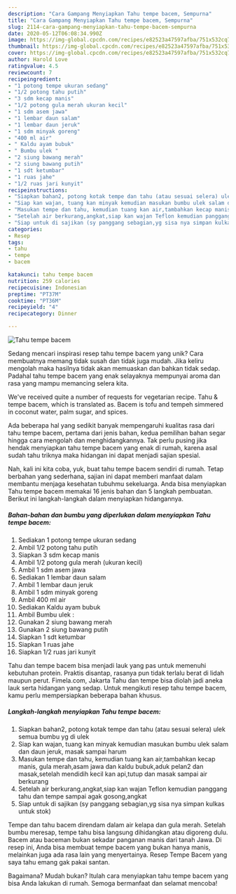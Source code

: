 ```yaml
---
description: "Cara Gampang Menyiapkan Tahu tempe bacem, Sempurna"
title: "Cara Gampang Menyiapkan Tahu tempe bacem, Sempurna"
slug: 2114-cara-gampang-menyiapkan-tahu-tempe-bacem-sempurna
date: 2020-05-12T06:08:34.990Z
image: https://img-global.cpcdn.com/recipes/e82523a47597afba/751x532cq70/tahu-tempe-bacem-foto-resep-utama.jpg
thumbnail: https://img-global.cpcdn.com/recipes/e82523a47597afba/751x532cq70/tahu-tempe-bacem-foto-resep-utama.jpg
cover: https://img-global.cpcdn.com/recipes/e82523a47597afba/751x532cq70/tahu-tempe-bacem-foto-resep-utama.jpg
author: Harold Love
ratingvalue: 4.5
reviewcount: 7
recipeingredient:
- "1 potong tempe ukuran sedang"
- "1/2 potong tahu putih"
- "3 sdm kecap manis"
- "1/2 potong gula merah ukuran kecil"
- "1 sdm asem jawa"
- "1 lembar daun salam"
- "1 lembar daun jeruk"
- "1 sdm minyak goreng"
- "400 ml air"
- " Kaldu ayam bubuk"
- " Bumbu ulek "
- "2 siung bawang merah"
- "2 siung bawang putih"
- "1 sdt ketumbar"
- "1 ruas jahe"
- "1/2 ruas jari kunyit"
recipeinstructions:
- "Siapkan bahan2, potong kotak tempe dan tahu (atau sesuai selera) ulek semua bumbu yg di ulek"
- "Siap kan wajan, tuang kan minyak kemudian masukan bumbu ulek salam dan daun jeruk, masak sampai harum"
- "Masukan tempe dan tahu, kemudian tuang kan air,tambahkan kecap manis, gula merah,asam jawa dan kaldu bubuk,aduk pelan2 dan masak,setelah mendidih kecil kan api,tutup dan masak sampai air berkurang"
- "Setelah air berkurang,angkat,siap kan wajan Teflon kemudian panggang tahu dan tempe sampai agak gosong,angkat"
- "Siap untuk di sajikan (sy panggang sebagian,yg sisa nya simpan kulkas untuk stok)"
categories:
- Resep
tags:
- tahu
- tempe
- bacem

katakunci: tahu tempe bacem 
nutrition: 259 calories
recipecuisine: Indonesian
preptime: "PT37M"
cooktime: "PT36M"
recipeyield: "4"
recipecategory: Dinner

---
```



![Tahu tempe bacem](https://img-global.cpcdn.com/recipes/e82523a47597afba/751x532cq70/tahu-tempe-bacem-foto-resep-utama.jpg)

Sedang mencari inspirasi resep tahu tempe bacem yang unik? Cara membuatnya memang tidak susah dan tidak juga mudah. Jika keliru mengolah maka hasilnya tidak akan memuaskan dan bahkan tidak sedap. Padahal tahu tempe bacem yang enak selayaknya mempunyai aroma dan rasa yang mampu memancing selera kita.

We&#39;ve received quite a number of requests for vegetarian recipe. Tahu &amp; tempe bacem, which is translated as. Bacem is tofu and tempeh simmered in coconut water, palm sugar, and spices.

Ada beberapa hal yang sedikit banyak mempengaruhi kualitas rasa dari tahu tempe bacem, pertama dari jenis bahan, kedua pemilihan bahan segar hingga cara mengolah dan menghidangkannya. Tak perlu pusing jika hendak menyiapkan tahu tempe bacem yang enak di rumah, karena asal sudah tahu triknya maka hidangan ini dapat menjadi sajian spesial.


Nah, kali ini kita coba, yuk, buat tahu tempe bacem sendiri di rumah. Tetap berbahan yang sederhana, sajian ini dapat memberi manfaat dalam membantu menjaga kesehatan tubuhmu sekeluarga. Anda bisa menyiapkan Tahu tempe bacem memakai 16 jenis bahan dan 5 langkah pembuatan. Berikut ini langkah-langkah dalam menyiapkan hidangannya.

<!--inarticleads1-->

##### Bahan-bahan dan bumbu yang diperlukan dalam menyiapkan Tahu tempe bacem:

1. Sediakan 1 potong tempe ukuran sedang
1. Ambil 1/2 potong tahu putih
1. Siapkan 3 sdm kecap manis
1. Ambil 1/2 potong gula merah (ukuran kecil)
1. Ambil 1 sdm asem jawa
1. Sediakan 1 lembar daun salam
1. Ambil 1 lembar daun jeruk
1. Ambil 1 sdm minyak goreng
1. Ambil 400 ml air
1. Sediakan  Kaldu ayam bubuk
1. Ambil  Bumbu ulek :
1. Gunakan 2 siung bawang merah
1. Gunakan 2 siung bawang putih
1. Siapkan 1 sdt ketumbar
1. Siapkan 1 ruas jahe
1. Siapkan 1/2 ruas jari kunyit


Tahu dan tempe bacem bisa menjadi lauk yang pas untuk memenuhi kebutuhan protein. Praktis disantap, rasanya pun tidak terlalu berat di lidah maupun perut. Fimela.com, Jakarta Tahu dan tempe bisa diolah jadi aneka lauk serta hidangan yang sedap. Untuk mengikuti resep tahu tempe bacem, kamu perlu mempersiapkan beberapa bahan khusus. 

<!--inarticleads2-->

##### Langkah-langkah menyiapkan Tahu tempe bacem:

1. Siapkan bahan2, potong kotak tempe dan tahu (atau sesuai selera) ulek semua bumbu yg di ulek
1. Siap kan wajan, tuang kan minyak kemudian masukan bumbu ulek salam dan daun jeruk, masak sampai harum
1. Masukan tempe dan tahu, kemudian tuang kan air,tambahkan kecap manis, gula merah,asam jawa dan kaldu bubuk,aduk pelan2 dan masak,setelah mendidih kecil kan api,tutup dan masak sampai air berkurang
1. Setelah air berkurang,angkat,siap kan wajan Teflon kemudian panggang tahu dan tempe sampai agak gosong,angkat
1. Siap untuk di sajikan (sy panggang sebagian,yg sisa nya simpan kulkas untuk stok)


Tempe dan tahu bacem direndam dalam air kelapa dan gula merah. Setelah bumbu meresap, tempe tahu bisa langsung dihidangkan atau digoreng dulu. Bacem atau baceman bukan sekadar panganan manis dari tanah Jawa. Di resep ini, Anda bisa membuat tempe bacem yang bukan hanya manis, melainkan juga ada rasa lain yang menyertainya. Resep Tempe Bacem yang saya tahu emang gak pakai santan. 

Bagaimana? Mudah bukan? Itulah cara menyiapkan tahu tempe bacem yang bisa Anda lakukan di rumah. Semoga bermanfaat dan selamat mencoba!
